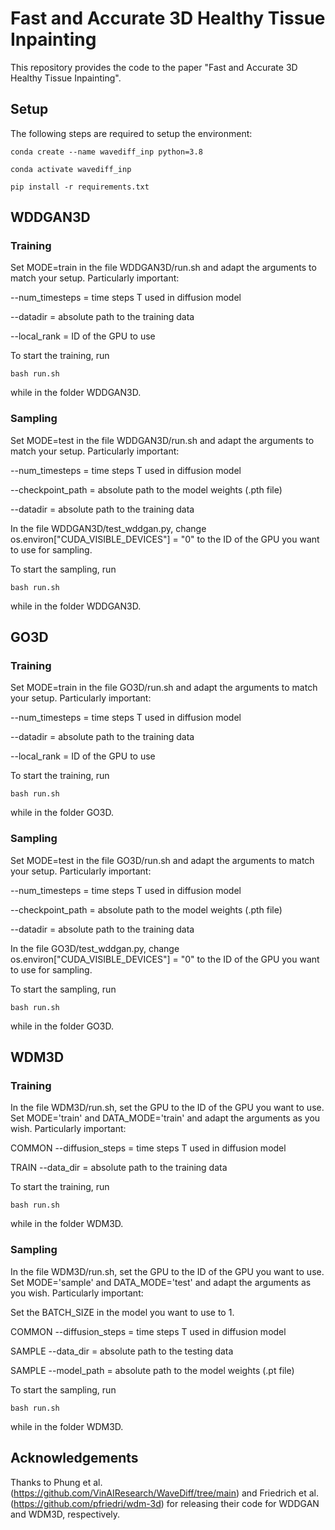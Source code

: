 # Fast and Accurate 3D Healthy Tissue Inpainting

This repository provides the code to the paper "Fast and Accurate 3D Healthy Tissue Inpainting".

## Setup

The following steps are required to setup the environment:


```
conda create --name wavediff_inp python=3.8

conda activate wavediff_inp

pip install -r requirements.txt

```

## WDDGAN3D
### Training

Set MODE=train in the file WDDGAN3D/run.sh and adapt the arguments to match your setup. Particularly important:

--num_timesteps = time steps T used in diffusion model

--datadir = absolute path to the training data

--local_rank = ID of the GPU to use

To start the training, run

```
bash run.sh
```

while in the folder WDDGAN3D.

### Sampling

Set MODE=test in the file WDDGAN3D/run.sh and adapt the arguments to match your setup. Particularly important:

--num_timesteps = time steps T used in diffusion model

--checkpoint_path = absolute path to the model weights (.pth file)

--datadir = absolute path to the training data

In the file WDDGAN3D/test_wddgan.py, change os.environ["CUDA_VISIBLE_DEVICES"] = "0" to the ID of the GPU you want to use for sampling.

To start the sampling, run

```
bash run.sh
```

while in the folder WDDGAN3D.

## GO3D
### Training

Set MODE=train in the file GO3D/run.sh and adapt the arguments to match your setup. Particularly important:

--num_timesteps = time steps T used in diffusion model

--datadir = absolute path to the training data

--local_rank = ID of the GPU to use

To start the training, run

```
bash run.sh
```

while in the folder GO3D.

### Sampling

Set MODE=test in the file GO3D/run.sh and adapt the arguments to match your setup. Particularly important:

--num_timesteps = time steps T used in diffusion model

--checkpoint_path = absolute path to the model weights (.pth file)

--datadir = absolute path to the training data

In the file GO3D/test_wddgan.py, change os.environ["CUDA_VISIBLE_DEVICES"] = "0" to the ID of the GPU you want to use for sampling.

To start the sampling, run

```
bash run.sh
```

while in the folder GO3D.

## WDM3D
### Training

In the file WDM3D/run.sh, set the GPU to the ID of the GPU you want to use. Set MODE='train' and DATA_MODE='train' and adapt the arguments as you wish. Particularly important:

COMMON --diffusion_steps = time steps T used in diffusion model

TRAIN --data_dir = absolute path to the training data

To start the training, run

```
bash run.sh
```

while in the folder WDM3D.


### Sampling

In the file WDM3D/run.sh, set the GPU to the ID of the GPU you want to use. Set MODE='sample' and DATA_MODE='test' and adapt the arguments as you wish. Particularly important:

Set the BATCH_SIZE in the model you want to use to 1.

COMMON --diffusion_steps = time steps T used in diffusion model

SAMPLE --data_dir = absolute path to the testing data

SAMPLE --model_path = absolute path to the model weights (.pt file)

To start the sampling, run

```
bash run.sh
```

while in the folder WDM3D.

## Acknowledgements

Thanks to Phung et al. (https://github.com/VinAIResearch/WaveDiff/tree/main) and Friedrich et al. (https://github.com/pfriedri/wdm-3d) for releasing their code for WDDGAN and WDM3D, respectively.
